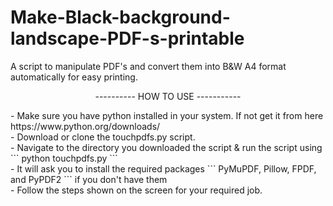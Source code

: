 # Make-Black-background-landscape-PDF-s-printable <br/>
A script to manipulate PDF's and convert them into B&amp;W A4 format automatically for easy printing.<br/>
<p align="center">
  ---------- HOW TO USE -----------
</p>
- Make sure you have python installed in your system. If not get it from here https://www.python.org/downloads/ <br/>
- Download or clone the touchpdfs.py script. <br/>
- Navigate to the directory you downloaded the script & run the script using ``` python touchpdfs.py ``` <br/>
- It will ask you to install the required packages ```  PyMuPDF, Pillow, FPDF, and PyPDF2 ``` if you don't have them <br/>
- Follow the steps shown on the screen for your required job.
